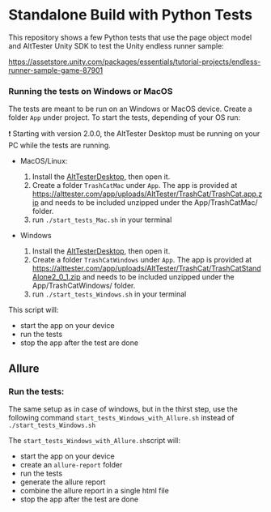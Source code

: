 # Standalone Build with Python Tests

This repository shows a few Python tests that use the page object model and AltTester Unity SDK to test the Unity endless runner sample:

https://assetstore.unity.com/packages/essentials/tutorial-projects/endless-runner-sample-game-87901

### Running the tests on Windows or MacOS
The tests are meant to be run on an Windows or MacOS device. Create a folder `App` under project.
To start the tests, depending of your OS run:

❗ Starting with version 2.0.0, the AltTester Desktop must be running on your PC while the tests are running.

- MacOS/Linux:
    1. Install the [AltTesterDesktop](https://alttester.com/app/uploads/AltTester/desktop/AltTesterDesktopPackageMac__v2.0.1.zip), then open it.
    2. Create a folder `TrashCatMac` under `App`. The app is provided at https://alttester.com/app/uploads/AltTester/TrashCat/TrashCat.app.zip and needs to be included unzipped under the App/TrashCatMac/ folder.
    3. run `./start_tests_Mac.sh` in your terminal

- Windows
    1. Install the [AltTesterDesktop](https://alttester.com/app/uploads/AltTester/desktop/AltTesterDesktopPackageWindows__v2.0.1.zip), then open it. 
    2. Create a folder `TrashCatWindows` under `App`. The app is provided at https://alttester.com/app/uploads/AltTester/TrashCat/TrashCatStandAlone2_0_1.zip and needs to be included unzipped under the App/TrashCatWindows/ folder.
    3. run `./start_tests_Windows.sh` in your terminal

This script will:

- start the app on your device
- run the tests
- stop the app after the test are done

## Allure
### Run the tests:
The same setup as in case of windows, but in the thirst step, use the following command  `start_tests_Windows_with_Allure.sh` instead of `./start_tests_Windows.sh`

The `start_tests_Windows_with_Allure.sh`script will:
- start the app on your device
- create an `allure-report` folder
- run the tests
- generate the allure report
- combine the allure report in a single html file
- stop the app after the test are done